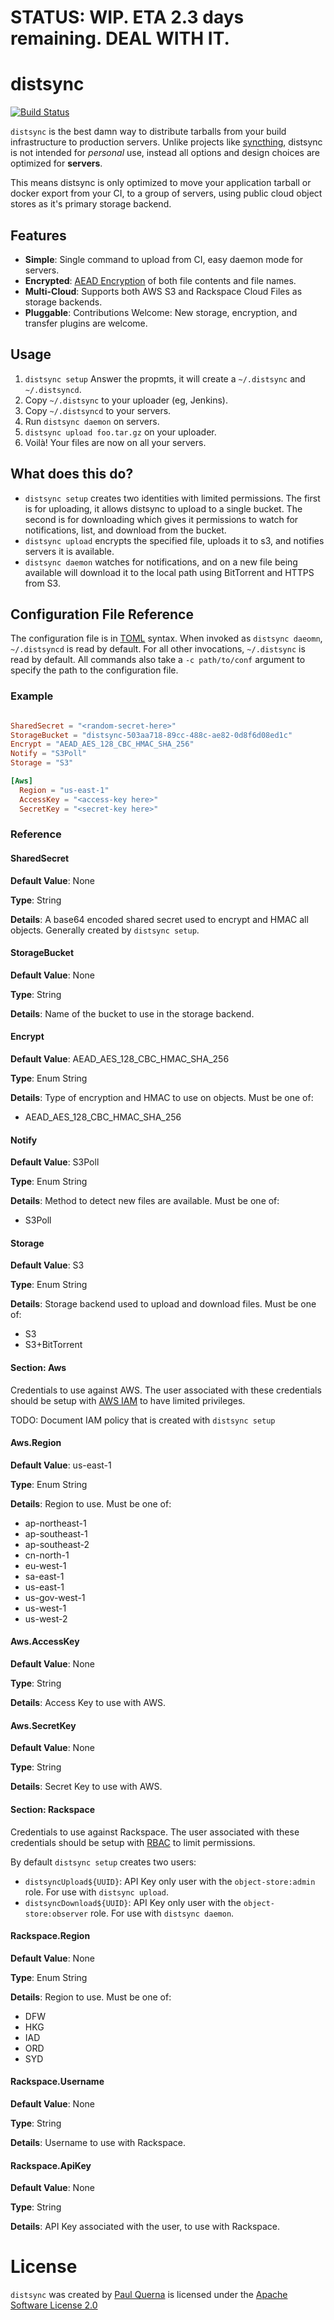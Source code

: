 # STATUS: WIP. ETA 2.3 days remaining. DEAL WITH IT.

# distsync

[![Build Status](https://travis-ci.org/pquerna/distsync.svg?branch=master)](https://travis-ci.org/pquerna/distsync)

`distsync` is the best damn way to distribute tarballs from your build infrastructure to production servers. Unlike projects like [syncthing](https://github.com/syncthing/syncthing), distsync is not intended for _personal_ use, instead all options and design choices are optimized for __servers__.

This means distsync is only optimized to move your application tarball or docker export from your CI, to a group of servers, using public cloud object stores as it's primary storage backend.

## Features

* __Simple__: Single command to upload from CI, easy daemon mode for servers.
* __Encrypted__: [AEAD Encryption](https://github.com/codahale/etm) of both file contents and file names.
* __Multi-Cloud__: Supports both AWS S3 and Rackspace Cloud Files as storage backends.
* __Pluggable__: Contributions Welcome: New storage, encryption, and transfer plugins are welcome.

## Usage

1. `distsync setup` Answer the propmts, it will create a `~/.distsync` and `~/.distsyncd`.
1. Copy `~/.distsync` to your uploader (eg, Jenkins).
1. Copy `~/.distsyncd` to your servers.
1. Run `distsync daemon` on servers.
1. `distsync upload foo.tar.gz` on your uploader.
1. Voilà! Your files are now on all your servers.


## What does this do?

* `distsync setup` creates two identities with limited permissions.  The first is for uploading, it allows distsync to upload to a single bucket.  The second is for downloading which gives it permissions to watch for notifications, list, and download from the bucket.
* `distsync upload` encrypts the specified file, uploads it to s3, and notifies servers it is available.
* `distsync daemon` watches for notifications, and on a new file being available will download it to the local path using BitTorrent and HTTPS from S3.


## Configuration File Reference

The configuration file is in [TOML](https://github.com/toml-lang/toml) syntax.  When invoked as `distsync daeomn`, `~/.distsyncd` is read by default. For all other invocations, `~/.distsync` is read by default. All commands also take a `-c path/to/conf` argument to specify the path to the configuration file.

### Example

```toml

SharedSecret = "<random-secret-here>"
StorageBucket = "distsync-503aa718-89cc-488c-ae82-0d8f6d08ed1c"
Encrypt = "AEAD_AES_128_CBC_HMAC_SHA_256"
Notify = "S3Poll"
Storage = "S3"

[Aws]
  Region = "us-east-1"
  AccessKey = "<access-key here>"
  SecretKey = "<secret-key here>"
```

### Reference


#### SharedSecret

__Default Value__: None

__Type__: String

__Details__: A base64 encoded shared secret used to encrypt and HMAC all objects.  Generally created by `distsync setup`.



#### StorageBucket

__Default Value__: None

__Type__: String

__Details__: Name of the bucket to use in the storage backend.


#### Encrypt

__Default Value__: AEAD_AES_128_CBC_HMAC_SHA_256

__Type__: Enum String

__Details__: Type of encryption and HMAC to use on objects. Must be one of:

* AEAD_AES_128_CBC_HMAC_SHA_256


#### Notify

__Default Value__: S3Poll

__Type__: Enum String

__Details__: Method to detect new files are available. Must be one of:

* S3Poll


#### Storage

__Default Value__: S3

__Type__: Enum String

__Details__: Storage backend used to upload and download files. Must be one of:

* S3
* S3+BitTorrent


#### Section: Aws

Credentials to use against AWS.  The user associated with these credentials should be setup with [AWS IAM](http://aws.amazon.com/iam/) to have limited privileges.

TODO: Document IAM policy that is created with `distsync setup`

#### Aws.Region

__Default Value__: us-east-1

__Type__: Enum String

__Details__: Region to use.  Must be one of:

* ap-northeast-1
* ap-southeast-1
* ap-southeast-2
* cn-north-1
* eu-west-1
* sa-east-1
* us-east-1
* us-gov-west-1
* us-west-1
* us-west-2


#### Aws.AccessKey

__Default Value__: None

__Type__: String

__Details__: Access Key to use with AWS.


#### Aws.SecretKey

__Default Value__: None

__Type__: String

__Details__: Secret Key to use with AWS.


#### Section: Rackspace

Credentials to use against Rackspace.  The user associated with these credentials should be setup with [RBAC](http://www.rackspace.com/knowledge_center/article/overview-role-based-access-control-rbac) to limit permissions.

By default `distsync setup` creates two users:

* `distsyncUpload${UUID}`: API Key only user with the `object-store:admin` role. For use with `distsync upload`.
* `distsyncDownload${UUID}`: API Key only user with the `object-store:observer` role. For use with `distsync daemon`.


#### Rackspace.Region

__Default Value__: None

__Type__: Enum String

__Details__: Region to use.  Must be one of:

* DFW
* HKG
* IAD
* ORD
* SYD


#### Rackspace.Username

__Default Value__: None

__Type__: String

__Details__: Username to use with Rackspace.


#### Rackspace.ApiKey

__Default Value__: None

__Type__: String

__Details__: API Key associated with the user, to use with Rackspace.


# License

`distsync` was created by [Paul Querna](http://paul.querna.org/) is licensed under the [Apache Software License 2.0](./LICENSE)

